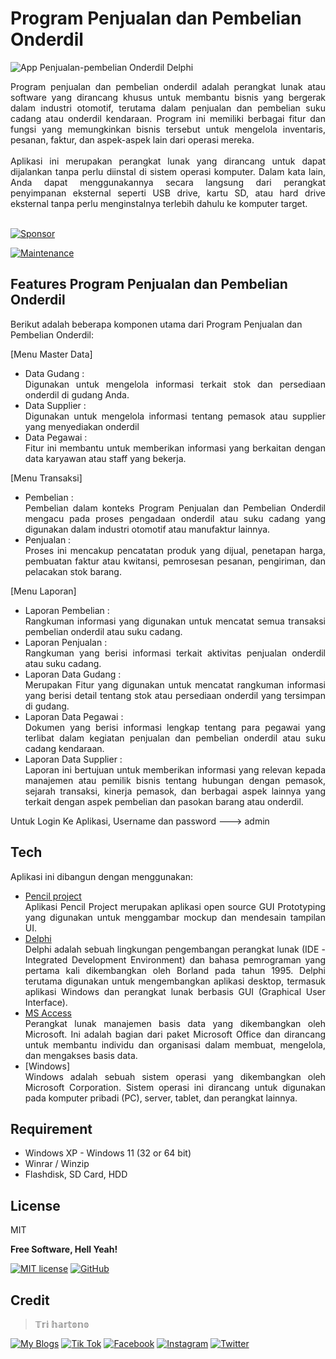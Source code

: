 # Program Penjualan dan Pembelian Onderdil
![App Penjualan-pembelian Onderdil Delphi](https://github.com/novri3h/php-e-kasir/assets/25641359/09535525-890b-43c9-b5d9-5daf2b4358b6)

<div align="justify">Program penjualan dan pembelian onderdil adalah perangkat lunak atau software yang dirancang khusus untuk membantu bisnis yang bergerak dalam industri otomotif, terutama dalam penjualan dan pembelian suku cadang atau onderdil kendaraan. Program ini memiliki berbagai fitur dan fungsi yang memungkinkan bisnis tersebut untuk mengelola inventaris, pesanan, faktur, dan aspek-aspek lain dari operasi mereka.</div>
<br>
<div align="justify">Aplikasi ini merupakan perangkat lunak yang dirancang untuk dapat dijalankan tanpa perlu diinstal di sistem operasi komputer. Dalam kata lain, Anda dapat menggunakannya secara langsung dari perangkat penyimpanan eksternal seperti USB drive, kartu SD, atau hard drive eksternal tanpa perlu menginstalnya terlebih dahulu ke komputer target.</div>
<br>

[![Sponsor](https://img.shields.io/badge/sponsor-30363D?style=for-the-badge&logo=GitHub-Sponsors&logoColor=#white)](https://trakteer.id/nadhif_studio)

[![Maintenance](https://img.shields.io/badge/Maintained%3F-yes-green.svg)](https://github.com/novri3h/Delphi-PPOnderdil/graphs/commit-activity)

## Features Program Penjualan dan Pembelian Onderdil
Berikut adalah beberapa komponen utama dari Program Penjualan dan Pembelian Onderdil:

[Menu Master Data]
- Data Gudang :
  <div align="justify">Digunakan untuk mengelola informasi terkait stok dan persediaan onderdil di gudang Anda.</div>
- Data Supplier :
  <div align="justify">Digunakan untuk mengelola informasi tentang pemasok atau supplier yang menyediakan onderdil</div>
- Data Pegawai :
  <div align="justify">Fitur ini membantu untuk memberikan informasi yang berkaitan dengan data karyawan atau staff yang bekerja.</div>

[Menu Transaksi]
- Pembelian :
  <div align="justify">Pembelian dalam konteks Program Penjualan dan Pembelian Onderdil mengacu pada proses pengadaan onderdil atau suku cadang yang digunakan dalam 
  industri otomotif atau manufaktur lainnya. </div>
- Penjualan :
  <div align="justify">Proses ini mencakup pencatatan produk yang dijual, penetapan harga, pembuatan faktur atau kwitansi, pemrosesan pesanan, pengiriman, dan 
  pelacakan stok barang.</div>

[Menu Laporan]
- Laporan Pembelian :
  <div align="justify">Rangkuman informasi yang digunakan untuk mencatat semua transaksi pembelian onderdil atau suku cadang.</div>
- Laporan Penjualan :
  <div align="justify">Rangkuman yang berisi informasi terkait aktivitas penjualan onderdil atau suku cadang.</div>
- Laporan Data Gudang :
  <div align="justify">Merupakan Fitur  yang digunakan untuk mencatat rangkuman informasi yang berisi detail tentang stok atau persediaan onderdil yang tersimpan di 
  gudang.</div>
- Laporan Data Pegawai :
  <div align="justify">Dokumen yang berisi informasi lengkap tentang para pegawai yang terlibat dalam kegiatan penjualan dan pembelian onderdil atau suku 
  cadang kendaraan.</div>
- Laporan Data Supplier :
  <div align="justify">Laporan ini bertujuan untuk memberikan informasi yang relevan kepada manajemen atau pemilik bisnis tentang hubungan dengan pemasok, sejarah 
  transaksi, kinerja pemasok, dan berbagai aspek lainnya yang terkait dengan aspek pembelian dan pasokan barang atau onderdil.</div>

Untuk Login Ke Aplikasi, Username dan password ---> admin

## Tech

Aplikasi ini dibangun dengan menggunakan:

- [Pencil project](https://pencil.evolus.vn)<div align="justify">Aplikasi Pencil Project merupakan aplikasi open source GUI Prototyping yang digunakan 
  untuk menggambar mockup dan mendesain tampilan UI.</div>
- [Delphi](https://www.embarcadero.com/products/delphi)<div align="justify">Delphi adalah sebuah lingkungan pengembangan perangkat lunak (IDE - 
  Integrated Development Environment) dan bahasa pemrograman yang pertama kali dikembangkan oleh Borland pada tahun 1995. Delphi 
  terutama digunakan untuk mengembangkan aplikasi desktop, termasuk aplikasi Windows dan perangkat lunak berbasis GUI (Graphical User 
  Interface).</div>
- [MS Access](https://www.microsoft.com/id-id/microsoft-365/access)<div align="justify">Perangkat lunak manajemen basis data yang dikembangkan oleh 
  Microsoft. Ini adalah bagian dari paket Microsoft Office dan dirancang untuk membantu individu dan organisasi dalam membuat, 
  mengelola, dan mengakses basis data.</div>
- [Windows]<div align="justify">Windows adalah sebuah sistem operasi yang dikembangkan oleh Microsoft Corporation. Sistem operasi ini dirancang untuk 
  digunakan pada komputer pribadi (PC), server, tablet, dan perangkat lainnya.</div>

## Requirement

- Windows XP - Windows 11 (32 or 64 bit)
- Winrar / Winzip
- Flashdisk, SD Card, HDD

## License

MIT

**Free Software, Hell Yeah!**

[//]: # (These are reference links used in the body of this note and get stripped out when the markdown processor does its job. There is no need to format nicely because it shouldn't be seen. Thanks SO - http://stackoverflow.com/questions/4823468/store-comments-in-markdown-syntax)

   [dill]: <https://github.com/joemccann/dillinger>
   [git-repo-url]: <https://github.com/joemccann/dillinger.git>
   [john gruber]: <http://daringfireball.net>
   [df1]: <http://daringfireball.net/projects/markdown/>
   [markdown-it]: <https://github.com/markdown-it/markdown-it>
   [Ace Editor]: <http://ace.ajax.org>
   [node.js]: <http://nodejs.org>
   [Twitter Bootstrap]: <http://twitter.github.com/bootstrap/>
   [jQuery]: <http://jquery.com>
   [@tjholowaychuk]: <http://twitter.com/tjholowaychuk>
   [express]: <http://expressjs.com>
   [AngularJS]: <http://angularjs.org>
   [Gulp]: <http://gulpjs.com>

   [PlDb]: <https://github.com/joemccann/dillinger/tree/master/plugins/dropbox/README.md>
   [PlGh]: <https://github.com/joemccann/dillinger/tree/master/plugins/github/README.md>
   [PlGd]: <https://github.com/joemccann/dillinger/tree/master/plugins/googledrive/README.md>
   [PlOd]: <https://github.com/joemccann/dillinger/tree/master/plugins/onedrive/README.md>
   [PlMe]: <https://github.com/joemccann/dillinger/tree/master/plugins/medium/README.md>
   [PlGa]: <https://github.com/RahulHP/dillinger/blob/master/plugins/googleanalytics/README.md>

   [![MIT license](https://img.shields.io/badge/License-MIT-blue.svg)](https://lbesson.mit-license.org/) [![GitHub](https://badgen.net/badge/icon/github?icon=github&label)](https://github.com)

## Credit
> 𝕋𝕣𝕚 𝕙𝕒𝕣𝕥𝕠𝕟𝕠


[![My Blogs](https://img.shields.io/badge/Blogger-FF5722?style=for-the-badge&logo=blogger&logoColor=white)](https://bit.ly/M-UMKM) [![Tik Tok](https://img.shields.io/badge/TikTok-000000?style=for-the-badge&logo=tiktok&logoColor=white)](https://www.tiktok.com/@nadhif.studio) [![Facebook](https://img.shields.io/badge/Facebook-1877F2?style=for-the-badge&logo=facebook&logoColor=white)](https://www.facebook.com/semut.nunggings/) [![Instagram](https://img.shields.io/badge/Instagram-E4405F?style=for-the-badge&logo=instagram&logoColor=white)](https://www.instagram.com/nadhif.studio/) [![Twitter](https://img.shields.io/badge/Twitter-1DA1F2?style=for-the-badge&logo=twitter&logoColor=white)](https://www.twitter.com/@ThE_dUduLs/)

